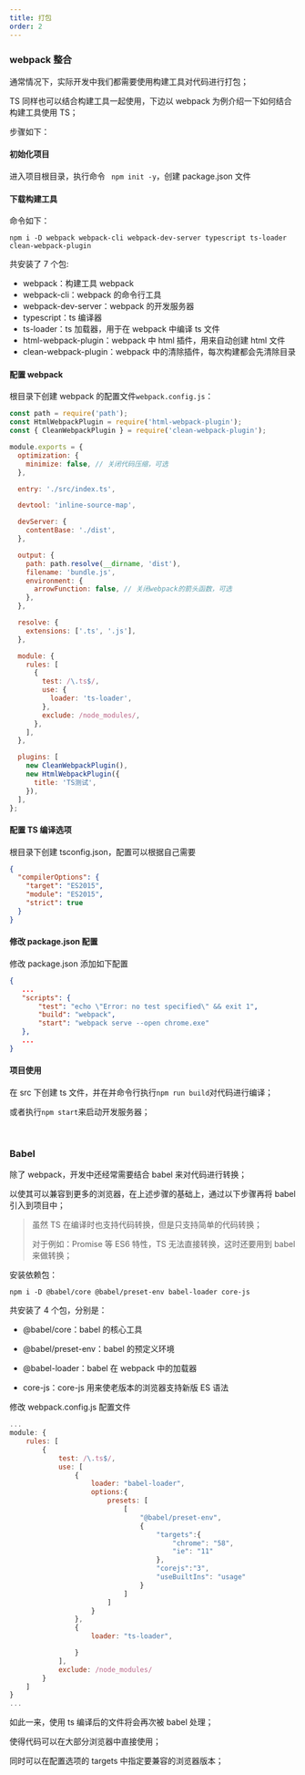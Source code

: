 ```yaml
---
title: 打包
order: 2
---
```


### webpack 整合

通常情况下，实际开发中我们都需要使用构建工具对代码进行打包；

TS 同样也可以结合构建工具一起使用，下边以 webpack 为例介绍一下如何结合构建工具使用 TS；

步骤如下：

#### 初始化项目

进入项目根目录，执行命令 ` npm init -y`，创建 package.json 文件

#### 下载构建工具

命令如下：

`npm i -D webpack webpack-cli webpack-dev-server typescript ts-loader clean-webpack-plugin`

共安装了 7 个包:

- webpack：构建工具 webpack
- webpack-cli：webpack 的命令行工具
- webpack-dev-server：webpack 的开发服务器
- typescript：ts 编译器
- ts-loader：ts 加载器，用于在 webpack 中编译 ts 文件
- html-webpack-plugin：webpack 中 html 插件，用来自动创建 html 文件
- clean-webpack-plugin：webpack 中的清除插件，每次构建都会先清除目录

#### 配置 webpack

根目录下创建 webpack 的配置文件`webpack.config.js`：

```javascript
const path = require('path');
const HtmlWebpackPlugin = require('html-webpack-plugin');
const { CleanWebpackPlugin } = require('clean-webpack-plugin');

module.exports = {
  optimization: {
    minimize: false, // 关闭代码压缩，可选
  },

  entry: './src/index.ts',

  devtool: 'inline-source-map',

  devServer: {
    contentBase: './dist',
  },

  output: {
    path: path.resolve(__dirname, 'dist'),
    filename: 'bundle.js',
    environment: {
      arrowFunction: false, // 关闭webpack的箭头函数，可选
    },
  },

  resolve: {
    extensions: ['.ts', '.js'],
  },

  module: {
    rules: [
      {
        test: /\.ts$/,
        use: {
          loader: 'ts-loader',
        },
        exclude: /node_modules/,
      },
    ],
  },

  plugins: [
    new CleanWebpackPlugin(),
    new HtmlWebpackPlugin({
      title: 'TS测试',
    }),
  ],
};
```

#### 配置 TS 编译选项

根目录下创建 tsconfig.json，配置可以根据自己需要

```json
{
  "compilerOptions": {
    "target": "ES2015",
    "module": "ES2015",
    "strict": true
  }
}
```

#### 修改 package.json 配置

修改 package.json 添加如下配置

```json
{
   ...
   "scripts": {
       "test": "echo \"Error: no test specified\" && exit 1",
       "build": "webpack",
       "start": "webpack serve --open chrome.exe"
   },
   ...
}
```

#### 项目使用

在 src 下创建 ts 文件，并在并命令行执行`npm run build`对代码进行编译；

或者执行`npm start`来启动开发服务器；

<br/>

### Babel

除了 webpack，开发中还经常需要结合 babel 来对代码进行转换；

以使其可以兼容到更多的浏览器，在上述步骤的基础上，通过以下步骤再将 babel 引入到项目中；

> 虽然 TS 在编译时也支持代码转换，但是只支持简单的代码转换；
>
> 对于例如：Promise 等 ES6 特性，TS 无法直接转换，这时还要用到 babel 来做转换；

安装依赖包：

`npm i -D @babel/core @babel/preset-env babel-loader core-js`

共安装了 4 个包，分别是：

- @babel/core：babel 的核心工具

- @babel/preset-env：babel 的预定义环境

- @babel-loader：babel 在 webpack 中的加载器

- core-js：core-js 用来使老版本的浏览器支持新版 ES 语法

修改 webpack.config.js 配置文件

```javascript
...
module: {
    rules: [
        {
            test: /\.ts$/,
            use: [
                {
                    loader: "babel-loader",
                    options:{
                        presets: [
                            [
                                "@babel/preset-env",
                                {
                                    "targets":{
                                        "chrome": "58",
                                        "ie": "11"
                                    },
                                    "corejs":"3",
                                    "useBuiltIns": "usage"
                                }
                            ]
                        ]
                    }
                },
                {
                    loader: "ts-loader",

                }
            ],
            exclude: /node_modules/
        }
    ]
}
...
```

如此一来，使用 ts 编译后的文件将会再次被 babel 处理；

使得代码可以在大部分浏览器中直接使用；

同时可以在配置选项的 targets 中指定要兼容的浏览器版本；
